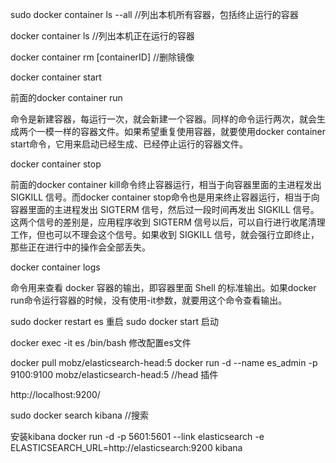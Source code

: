sudo docker container ls --all   //列出本机所有容器，包括终止运行的容器

docker container ls  //列出本机正在运行的容器

docker container rm [containerID] //删除镜像

docker container start

前面的docker container run

命令是新建容器，每运行一次，就会新建一个容器。同样的命令运行两次，就会生成两个一模一样的容器文件。如果希望重复使用容器，就要使用docker container start命令，它用来启动已经生成、已经停止运行的容器文件。


docker container stop

前面的docker container kill命令终止容器运行，相当于向容器里面的主进程发出 SIGKILL 信号。而docker container stop命令也是用来终止容器运行，相当于向容器里面的主进程发出 SIGTERM 信号，然后过一段时间再发出 SIGKILL 信号。这两个信号的差别是，应用程序收到 SIGTERM 信号以后，可以自行进行收尾清理工作，但也可以不理会这个信号。如果收到 SIGKILL 信号，就会强行立即终止，那些正在进行中的操作会全部丢失。

docker container logs

命令用来查看 docker 容器的输出，即容器里面 Shell 的标准输出。如果docker run命令运行容器的时候，没有使用-it参数，就要用这个命令查看输出。

sudo docker restart es
重启
sudo docker start
启动

docker exec -it es /bin/bash
修改配置es文件

docker pull mobz/elasticsearch-head:5
docker run -d --name es_admin -p 9100:9100 mobz/elasticsearch-head:5
//head 插件

http://localhost:9200/

sudo docker search kibana //搜索

安装kibana
docker run -d -p 5601:5601 --link elasticsearch -e ELASTICSEARCH_URL=http://elasticsearch:9200 kibana


